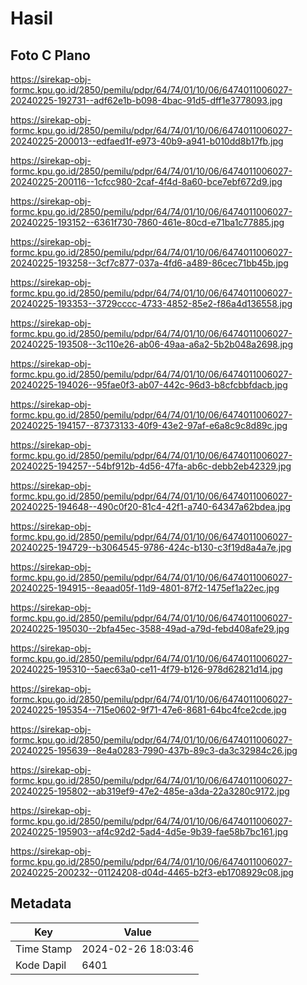 # Hasil

## Foto C Plano

https://sirekap-obj-formc.kpu.go.id/2850/pemilu/pdpr/64/74/01/10/06/6474011006027-20240225-192731--adf62e1b-b098-4bac-91d5-dff1e3778093.jpg

https://sirekap-obj-formc.kpu.go.id/2850/pemilu/pdpr/64/74/01/10/06/6474011006027-20240225-200013--edfaed1f-e973-40b9-a941-b010dd8b17fb.jpg

https://sirekap-obj-formc.kpu.go.id/2850/pemilu/pdpr/64/74/01/10/06/6474011006027-20240225-200116--1cfcc980-2caf-4f4d-8a60-bce7ebf672d9.jpg

https://sirekap-obj-formc.kpu.go.id/2850/pemilu/pdpr/64/74/01/10/06/6474011006027-20240225-193152--6361f730-7860-461e-80cd-e71ba1c77885.jpg

https://sirekap-obj-formc.kpu.go.id/2850/pemilu/pdpr/64/74/01/10/06/6474011006027-20240225-193258--3cf7c877-037a-4fd6-a489-86cec71bb45b.jpg

https://sirekap-obj-formc.kpu.go.id/2850/pemilu/pdpr/64/74/01/10/06/6474011006027-20240225-193353--3729cccc-4733-4852-85e2-f86a4d136558.jpg

https://sirekap-obj-formc.kpu.go.id/2850/pemilu/pdpr/64/74/01/10/06/6474011006027-20240225-193508--3c110e26-ab06-49aa-a6a2-5b2b048a2698.jpg

https://sirekap-obj-formc.kpu.go.id/2850/pemilu/pdpr/64/74/01/10/06/6474011006027-20240225-194026--95fae0f3-ab07-442c-96d3-b8cfcbbfdacb.jpg

https://sirekap-obj-formc.kpu.go.id/2850/pemilu/pdpr/64/74/01/10/06/6474011006027-20240225-194157--87373133-40f9-43e2-97af-e6a8c9c8d89c.jpg

https://sirekap-obj-formc.kpu.go.id/2850/pemilu/pdpr/64/74/01/10/06/6474011006027-20240225-194257--54bf912b-4d56-47fa-ab6c-debb2eb42329.jpg

https://sirekap-obj-formc.kpu.go.id/2850/pemilu/pdpr/64/74/01/10/06/6474011006027-20240225-194648--490c0f20-81c4-42f1-a740-64347a62bdea.jpg

https://sirekap-obj-formc.kpu.go.id/2850/pemilu/pdpr/64/74/01/10/06/6474011006027-20240225-194729--b3064545-9786-424c-b130-c3f19d8a4a7e.jpg

https://sirekap-obj-formc.kpu.go.id/2850/pemilu/pdpr/64/74/01/10/06/6474011006027-20240225-194915--8eaad05f-11d9-4801-87f2-1475ef1a22ec.jpg

https://sirekap-obj-formc.kpu.go.id/2850/pemilu/pdpr/64/74/01/10/06/6474011006027-20240225-195030--2bfa45ec-3588-49ad-a79d-febd408afe29.jpg

https://sirekap-obj-formc.kpu.go.id/2850/pemilu/pdpr/64/74/01/10/06/6474011006027-20240225-195310--5aec63a0-ce11-4f79-b126-978d62821d14.jpg

https://sirekap-obj-formc.kpu.go.id/2850/pemilu/pdpr/64/74/01/10/06/6474011006027-20240225-195354--715e0602-9f71-47e6-8681-64bc4fce2cde.jpg

https://sirekap-obj-formc.kpu.go.id/2850/pemilu/pdpr/64/74/01/10/06/6474011006027-20240225-195639--8e4a0283-7990-437b-89c3-da3c32984c26.jpg

https://sirekap-obj-formc.kpu.go.id/2850/pemilu/pdpr/64/74/01/10/06/6474011006027-20240225-195802--ab319ef9-47e2-485e-a3da-22a3280c9172.jpg

https://sirekap-obj-formc.kpu.go.id/2850/pemilu/pdpr/64/74/01/10/06/6474011006027-20240225-195903--af4c92d2-5ad4-4d5e-9b39-fae58b7bc161.jpg

https://sirekap-obj-formc.kpu.go.id/2850/pemilu/pdpr/64/74/01/10/06/6474011006027-20240225-200232--01124208-d04d-4465-b2f3-eb1708929c08.jpg


## Metadata

| Key        | Value               |
| ---------- | ------------------- |
| Time Stamp | 2024-02-26 18:03:46 |
| Kode Dapil | 6401                |



